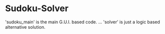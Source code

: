 # Sudoku-Solver
'sudoku_main' is the main G.U.I. based code.
...
'solver' is just a logic based alternative solution.
